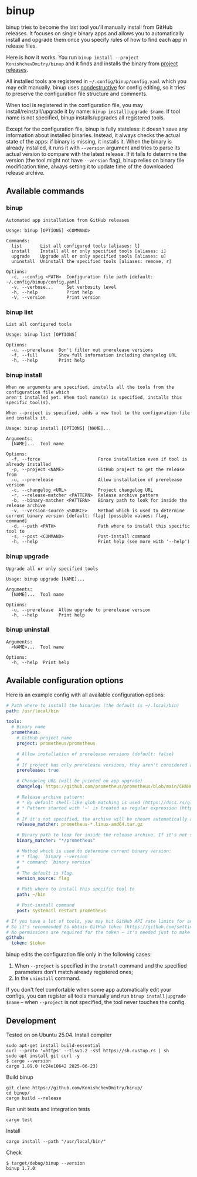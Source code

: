 # binup

binup tries to become the last tool you'll manually install from GitHub releases. It focuses on single binary apps and allows you to automatically install and upgrade them once you specify rules of how to find each app in release files.

Here is how it works. You run `binup install --project KonishchevDmitry/binup` and it finds and installs the binary from [project releases](https://github.com/KonishchevDmitry/binup/releases).

All installed tools are registered in `~/.config/binup/config.yaml` which you may edit manually. binup uses [nondestructive](https://github.com/udoprog/nondestructive/) for config editing, so it tries to preserve the configuration file structure and comments.

When tool is registered in the configuration file, you may install/reinstall/upgrade it by name: `binup install|upgrade $name`. If tool name is not specified, binup installs/upgrades all registered tools.

Except for the configuration file, binup is fully stateless: it doesn't save any information about installed binaries. Instead, it always checks the actual state of the apps: if binary is missing, it installs it. When the binary is already installed, it runs it with `--version` argument and tries to parse its actual version to compare with the latest release. If it fails to determine the version (the tool might not have `--version` flag), binup relies on binary file modification time, always setting it to update time of the downloaded release archive.

## Available commands

### binup
```
Automated app installation from GitHub releases

Usage: binup [OPTIONS] <COMMAND>

Commands:
  list       List all configured tools [aliases: l]
  install    Install all or only specified tools [aliases: i]
  upgrade    Upgrade all or only specified tools [aliases: u]
  uninstall  Uninstall the specified tools [aliases: remove, r]

Options:
  -c, --config <PATH>  Configuration file path [default: ~/.config/binup/config.yaml]
  -v, --verbose...     Set verbosity level
  -h, --help           Print help
  -V, --version        Print version
```

### binup list
```
List all configured tools

Usage: binup list [OPTIONS]

Options:
  -u, --prerelease  Don't filter out prerelease versions
  -f, --full        Show full information including changelog URL
  -h, --help        Print help
```

### binup install
```
When no arguments are specified, installs all the tools from the configuration file which
aren't installed yet. When tool name(s) is specified, installs this specific tool(s).

When --project is specified, adds a new tool to the configuration file and installs it.

Usage: binup install [OPTIONS] [NAME]...

Arguments:
  [NAME]...  Tool name

Options:
  -f, --force                      Force installation even if tool is already installed
  -p, --project <NAME>             GitHub project to get the release from
  -u, --prerelease                 Allow installation of prerelease version
  -c, --changelog <URL>            Project changelog URL
  -r, --release-matcher <PATTERN>  Release archive pattern
  -b, --binary-matcher <PATTERN>   Binary path to look for inside the release archive
  -v, --version-source <SOURCE>    Method which is used to determine current binary version [default: flag] [possible values: flag, command]
  -d, --path <PATH>                Path where to install this specific tool to
  -s, --post <COMMAND>             Post-install command
  -h, --help                       Print help (see more with '--help')
```

### binup upgrade
```
Upgrade all or only specified tools

Usage: binup upgrade [NAME]...

Arguments:
  [NAME]...  Tool name

Options:
  -u, --prerelease  Allow upgrade to prerelease version
  -h, --help        Print help
```

### binup uninstall
```
Arguments:
  <NAME>...  Tool name

Options:
  -h, --help  Print help
```

## Available configuration options

Here is an example config with all available configuration options:
```yaml
# Path where to install the binaries (the default is ~/.local/bin)
path: /usr/local/bin

tools:
  # Binary name
  prometheus:
    # GitHub project name
    project: prometheus/prometheus

    # Allow installation of prerelease versions (default: false)
    #
    # If project has only prerelease versions, they aren't considered as prerelease and will be installed without this option.
    prerelease: true

    # Changelog URL (will be printed on app upgrade)
    changelog: https://github.com/prometheus/prometheus/blob/main/CHANGELOG.md

    # Release archive pattern:
    # * By default shell-like glob matching is used (https://docs.rs/globset/latest/globset/#syntax)
    # * Pattern started with '~' is treated as regular expression (https://docs.rs/regex/latest/regex/#syntax)
    #
    # If it's not specified, the archive will be chosen automatically according to target platform.
    release_matcher: prometheus-*.linux-amd64.tar.gz

    # Binary path to look for inside the release archive. If it's not specified, the tool will try to find it automatically.
    binary_matcher: "*/prometheus"

    # Method which is used to determine current binary version:
    # * flag: `binary --version`
    # * command: `binary version`
    #
    # The default is flag.
    version_source: flag

    # Path where to install this specific tool to
    path: ~/bin

    # Post-install command
    post: systemctl restart prometheus

# If you have a lot of tools, you may hit GitHub API rate limits for anonymous requests at some moment.
# So it's recommended to obtain GitHub token (https://github.com/settings/tokens) and specify it here.
# No permissions are required for the token – it's needed just to make API requests non-anonymous.
github:
  token: $token
```

binup edits the configuration file only in the following cases:
1. When `--project` is specified in the `install` command and the specified parameters don't match already registered ones;
2. In the `uninstall` command.

If you don't feel comfortable when some app automatically edit your configs, you can register all tools manually and run `binup install|upgrade $name` – when `--project` is not specified, the tool never touches the config.

## Development
Tested on on Ubuntu 25.04.
Install compiler
```
sudo apt-get install build-essential
curl --proto '=https' --tlsv1.2 -sSf https://sh.rustup.rs | sh
sudo apt install git curl -y
$ cargo --version
cargo 1.89.0 (c24e10642 2025-06-23)
```
Build binup
```
git clone https://github.com/KonishchevDmitry/binup/
cd binup/
cargo build --release
```
Run unit tests and integration tests
```
cargo test
```
Install
```
cargo install --path "/usr/local/bin/"
```
Check
```
$ target/debug/binup --version
binup 1.7.0
```